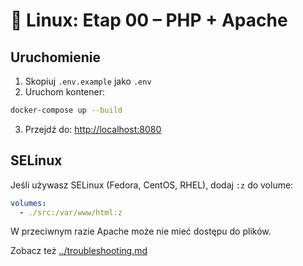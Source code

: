 # 🐧 Linux: Etap 00 – PHP + Apache

## Uruchomienie

1. Skopiuj `.env.example` jako `.env`
2. Uruchom kontener:
```bash
docker-compose up --build
```
3. Przejdź do: [http://localhost:8080](http://localhost:8080)

## SELinux

Jeśli używasz SELinux (Fedora, CentOS, RHEL), dodaj `:z` do volume:

```yaml
volumes:
  - ./src:/var/www/html:z
```
W przeciwnym razie Apache może nie mieć dostępu do plików.

Zobacz też [../troubleshooting.md](../troubleshooting.md)
